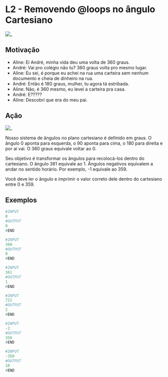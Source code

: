 # L2 - Removendo @loops no ângulo Cartesiano

![_](https://raw.githubusercontent.com/qxcodefup/arcade/master/base/loops/cover.jpg)

## Motivação

- Aline: Ei André, minha vida deu uma volta de 360 graus.  
- André: Vai pro colégio não tu? 360 graus volta pro mesmo lugar.  
- Aline: Eu sei, é porque eu achei na rua uma carteira sem nenhum documento e cheia de dinheiro na rua.  
- André: Então é 180 graus, mulher, tu agora tá estribada.  
- Aline: Não, é 360 mesmo, eu levei a carteira pra casa.  
- André: E?????  
- Aline: Descobri que era do meu pai.

## Ação

![_](https://raw.githubusercontent.com/qxcodefup/arcade/master/base/loops/angulos.png)

Nosso sistema de ângulos no plano cartesiano é definido em graus. O ângulo 0 aponta para esquerda, o 90 aponta para cima, o 180 para direita e por aí vai. O 360 graus equivale voltar ao 0.  
  
Seu objetivo é transformar os ângulos para recolocá-los dentro do cartesiano. O ângulo 361 equivale ao 1. Ângulos negativos equivalem a andar no sentido horário. Por exemplo, -1 equivale ao 359.  
  
Você deve ler o ângulo e imprimir o valor correto dele dentro do cartesiano entre 0 e 359.

## Exemplos

``` py
#INPUT
0
#OUTPUT
0
#END
```

```py
#INPUT
360
#OUTPUT
0
#END
```

```py
#INPUT
361
#OUTPUT
1
#END
```

```py
#INPUT
722
#OUTPUT
2
#END
```

```py
#INPUT
-2
#OUTPUT
358
#END
```

```py
#INPUT
-350
#OUTPUT
10
#END
```
